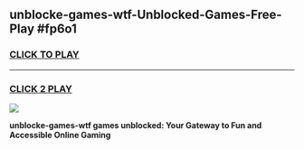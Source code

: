 
## unblocke-games-wtf-Unblocked-Games-Free-Play #fp6o1
<h3>
<a href="https://us.freeplayer.one?title=unblocke-games-wtf&ref=9M">CLICK TO PLAY</a></h3>
<hr>

<h3>
<a href="https://us.freeplayer.one?title=unblocke-games-wtf&ref=9M">CLICK 2 PLAY</a>
  
</h3>

<a href="https://us.freeplayer.one?title=unblocke-games-wtf&ref=9M"><img src="https://clearcache.store/games.png"></a>


**unblocke-games-wtf games unblocked: Your Gateway to Fun and Accessible Online Gaming**
